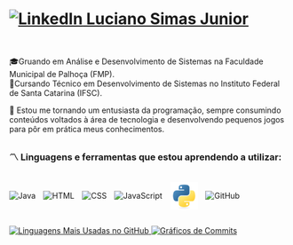 # [![LinkedIn](https://i.sstatic.net/gVE0j.png) Luciano Simas Junior](https://www.linkedin.com/in/lucianosimasjr/)
&nbsp;

:mortar_board:Gruando em Análise e Desenvolvimento de Sistemas na Faculdade Municipal de Palhoça (FMP).<br>
:notebook_with_decorative_cover:Cursando Técnico em Desenvolvimento de Sistemas no Instituto Federal de Santa Catarina (IFSC).

:large_blue_diamond: Estou me tornando um entusiasta da programação, sempre consumindo conteúdos voltados à área de tecnologia e desenvolvendo pequenos jogos para pôr em prática meus conhecimentos. 

##
### :part_alternation_mark: Linguagens e ferramentas que estou aprendendo a utilizar:

<div style="display: inline_block"><br>
<img align="center" alt="Java" width="50px" title="Java" style="padding-right:10px;" src="https://cdn.jsdelivr.net/gh/devicons/devicon/icons/java/java-original.svg"/>
<img align="center" alt="HTML" width="50px" title="HTML" style="padding-right:10px;" src="https://cdn.jsdelivr.net/gh/devicons/devicon/icons/html5/html5-plain.svg" />
<img align="center" alt="CSS" width="50px" title="CSS" style="padding-right:10px;" src="https://cdn.jsdelivr.net/gh/devicons/devicon/icons/css3/css3-plain.svg" />
<img align="center" alt="JavaScript" width="50px" title="JavaScript" style="padding-right:10px;" src="https://cdn.jsdelivr.net/gh/devicons/devicon/icons/javascript/javascript-plain.svg"/>
<img align="center" alt="Python" width="50px" title="Python" style="padding-right:10px;" src="https://raw.githubusercontent.com/devicons/devicon/master/icons/python/python-original.svg" />
<img align="center" alt="GitHub" width="50px" title="GitHub" style="padding-right:10px;" src="https://cdn.jsdelivr.net/gh/devicons/devicon/icons/github/github-original.svg" />
<br/>
</div>

##

<div>
  <a href="https://github.com/thesimas">
   <img height="180em"  src="https://github-readme-stats.vercel.app/api/top-langs/?username=thesimas&layout=compact&langs_count=7&theme=tokyonight&cache_seconds=7200" alt="Linguagens Mais Usadas no GitHub"/>
  </a>
  <a href="https://github.com/thesimas">
  <img height="180em" src="https://github-readme-stats.vercel.app/api?username=thesimas&show_icons=true&theme=tokyonight&include_all_commits=true&count_private=true&cache_seconds=7200" alt="Gráficos de Commits"/>
</a>
</div>
